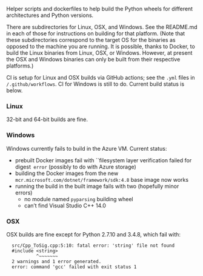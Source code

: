 Helper scripts and dockerfiles to help build the Python wheels for different architectures and Python versions.

There are subdirectories for Linux, OSX, and Windows. See the README.md in each of those for instructions on building for that platform. (Note that these subdirectories correspond to the target OS for the binaries as opposed to the machine you are running.  It is possible, thanks to Docker, to build the Linux binaries from Linux, OSX, or Windows. However, at present the OSX and Windows binaries can only be built from their respective platforms.)

CI is setup for Linux and OSX builds via GitHub actions; see the `.yml` files in `/.github/workflows`. CI for Windows is still to do. Current build status is below.

### Linux

32-bit and 64-bit builds are fine.

### Windows

Windows currently fails to build in the Azure VM. Current status:

- prebuilt Docker images fail with ``filesystem layer verification failed for digest` error` (possibly to do with Azure storage)
- building the Docker images from the new `mcr.microsoft.com/dotnet/framework/sdk:4.8` base image now works
- running the build in the built image fails with two (hopefully minor errors)
  - no module named `pyparsing` building wheel
  - can’t find Visual Studio C++ 14.0

### OSX

OSX builds are fine except for Python 2.7.10 and 3.4.8, which fail with:

````
  src/Cpp_ToSig.cpp:5:10: fatal error: 'string' file not found
  #include <string>
           ^~~~~~~~
  2 warnings and 1 error generated.
  error: command 'gcc' failed with exit status 1
````
